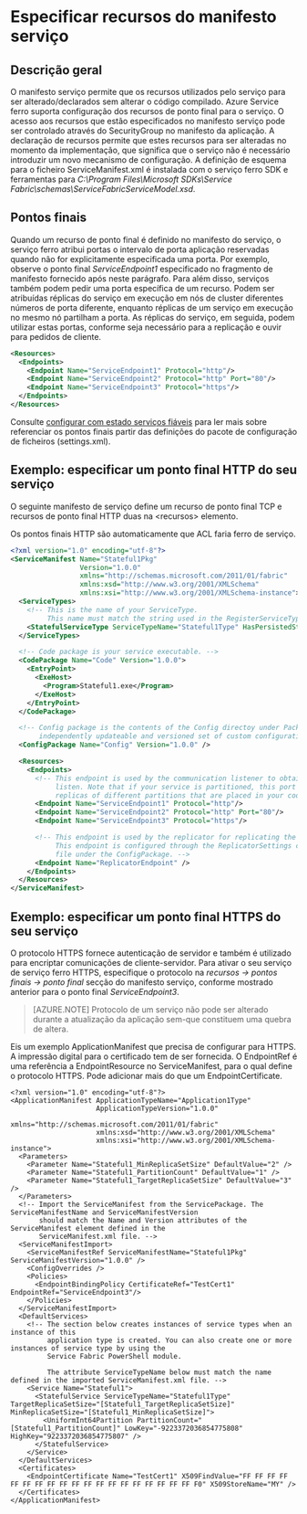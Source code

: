 <properties
   pageTitle="Especificar pontos finais de serviço do serviço ferro | Microsoft Azure"
   description="Como descrever recursos de ponto final do manifesto serviço, incluindo como configurar os pontos finais HTTPS"
   services="service-fabric"
   documentationCenter=".net"
   authors="mani-ramaswamy"
   manager="timlt"
   editor=""/>

<tags
   ms.service="service-fabric"
   ms.devlang="dotnet"
   ms.topic="article"
   ms.tgt_pltfrm="NA"
   ms.workload="NA"
   ms.date="09/14/2016"
   ms.author="subramar"/>

# <a name="specify-resources-in-a-service-manifest"></a>Especificar recursos do manifesto serviço

## <a name="overview"></a>Descrição geral

O manifesto serviço permite que os recursos utilizados pelo serviço para ser alterado/declarados sem alterar o código compilado. Azure Service ferro suporta configuração dos recursos de ponto final para o serviço. O acesso aos recursos que estão especificados no manifesto serviço pode ser controlado através do SecurityGroup no manifesto da aplicação. A declaração de recursos permite que estes recursos para ser alteradas no momento da implementação, que significa que o serviço não é necessário introduzir um novo mecanismo de configuração. A definição de esquema para o ficheiro ServiceManifest.xml é instalada com o serviço ferro SDK e ferramentas para *C:\Program Files\Microsoft SDKs\Service Fabric\schemas\ServiceFabricServiceModel.xsd*.

## <a name="endpoints"></a>Pontos finais

Quando um recurso de ponto final é definido no manifesto do serviço, o serviço ferro atribui portas o intervalo de porta aplicação reservadas quando não for explicitamente especificada uma porta. Por exemplo, observe o ponto final *ServiceEndpoint1* especificado no fragmento de manifesto fornecido após neste parágrafo. Para além disso, serviços também podem pedir uma porta específica de um recurso. Podem ser atribuídas réplicas do serviço em execução em nós de cluster diferentes números de porta diferente, enquanto réplicas de um serviço em execução no mesmo nó partilham a porta. As réplicas do serviço, em seguida, podem utilizar estas portas, conforme seja necessário para a replicação e ouvir para pedidos de cliente.

```xml
<Resources>
  <Endpoints>
    <Endpoint Name="ServiceEndpoint1" Protocol="http"/>
    <Endpoint Name="ServiceEndpoint2" Protocol="http" Port="80"/>
    <Endpoint Name="ServiceEndpoint3" Protocol="https"/>
  </Endpoints>
</Resources>
```

Consulte [configurar com estado serviços fiáveis](service-fabric-reliable-services-configuration.md) para ler mais sobre referenciar os pontos finais partir das definições do pacote de configuração de ficheiros (settings.xml).

## <a name="example-specifying-an-http-endpoint-for-your-service"></a>Exemplo: especificar um ponto final HTTP do seu serviço

O seguinte manifesto de serviço define um recurso de ponto final TCP e recursos de ponto final HTTP duas na &lt;recursos&gt; elemento.

Os pontos finais HTTP são automaticamente que ACL faria ferro de serviço.

```xml
<?xml version="1.0" encoding="utf-8"?>
<ServiceManifest Name="Stateful1Pkg"
                 Version="1.0.0"
                 xmlns="http://schemas.microsoft.com/2011/01/fabric"
                 xmlns:xsd="http://www.w3.org/2001/XMLSchema"
                 xmlns:xsi="http://www.w3.org/2001/XMLSchema-instance">
  <ServiceTypes>
    <!-- This is the name of your ServiceType.
         This name must match the string used in the RegisterServiceType call in Program.cs. -->
    <StatefulServiceType ServiceTypeName="Stateful1Type" HasPersistedState="true" />
  </ServiceTypes>

  <!-- Code package is your service executable. -->
  <CodePackage Name="Code" Version="1.0.0">
    <EntryPoint>
      <ExeHost>
        <Program>Stateful1.exe</Program>
      </ExeHost>
    </EntryPoint>
  </CodePackage>

  <!-- Config package is the contents of the Config directoy under PackageRoot that contains an
       independently updateable and versioned set of custom configuration settings for your service. -->
  <ConfigPackage Name="Config" Version="1.0.0" />

  <Resources>
    <Endpoints>
      <!-- This endpoint is used by the communication listener to obtain the port number on which to
           listen. Note that if your service is partitioned, this port is shared with
           replicas of different partitions that are placed in your code. -->
      <Endpoint Name="ServiceEndpoint1" Protocol="http"/>
      <Endpoint Name="ServiceEndpoint2" Protocol="http" Port="80"/>
      <Endpoint Name="ServiceEndpoint3" Protocol="https"/>

      <!-- This endpoint is used by the replicator for replicating the state of your service.
           This endpoint is configured through the ReplicatorSettings config section in the Settings.xml
           file under the ConfigPackage. -->
      <Endpoint Name="ReplicatorEndpoint" />
    </Endpoints>
  </Resources>
</ServiceManifest>
```

## <a name="example-specifying-an-https-endpoint-for-your-service"></a>Exemplo: especificar um ponto final HTTPS do seu serviço

O protocolo HTTPS fornece autenticação de servidor e também é utilizado para encriptar comunicações de cliente-servidor. Para ativar o seu serviço de serviço ferro HTTPS, especifique o protocolo na *recursos -> pontos finais -> ponto final* secção do manifesto serviço, conforme mostrado anterior para o ponto final *ServiceEndpoint3*.

>[AZURE.NOTE] Protocolo de um serviço não pode ser alterado durante a atualização da aplicação sem-que constituem uma quebra de altera.


Eis um exemplo ApplicationManifest que precisa de configurar para HTTPS. A impressão digital para o certificado tem de ser fornecida. O EndpointRef é uma referência a EndpointResource no ServiceManifest, para o qual define o protocolo HTTPS. Pode adicionar mais do que um EndpointCertificate.  

```
<?xml version="1.0" encoding="utf-8"?>
<ApplicationManifest ApplicationTypeName="Application1Type"
                     ApplicationTypeVersion="1.0.0"
                     xmlns="http://schemas.microsoft.com/2011/01/fabric"
                     xmlns:xsd="http://www.w3.org/2001/XMLSchema"
                     xmlns:xsi="http://www.w3.org/2001/XMLSchema-instance">
  <Parameters>
    <Parameter Name="Stateful1_MinReplicaSetSize" DefaultValue="2" />
    <Parameter Name="Stateful1_PartitionCount" DefaultValue="1" />
    <Parameter Name="Stateful1_TargetReplicaSetSize" DefaultValue="3" />
  </Parameters>
  <!-- Import the ServiceManifest from the ServicePackage. The ServiceManifestName and ServiceManifestVersion
       should match the Name and Version attributes of the ServiceManifest element defined in the
       ServiceManifest.xml file. -->
  <ServiceManifestImport>
    <ServiceManifestRef ServiceManifestName="Stateful1Pkg" ServiceManifestVersion="1.0.0" />
    <ConfigOverrides />
    <Policies>
      <EndpointBindingPolicy CertificateRef="TestCert1" EndpointRef="ServiceEndpoint3"/>
    </Policies>
  </ServiceManifestImport>
  <DefaultServices>
    <!-- The section below creates instances of service types when an instance of this
         application type is created. You can also create one or more instances of service type by using the
         Service Fabric PowerShell module.

         The attribute ServiceTypeName below must match the name defined in the imported ServiceManifest.xml file. -->
    <Service Name="Stateful1">
      <StatefulService ServiceTypeName="Stateful1Type" TargetReplicaSetSize="[Stateful1_TargetReplicaSetSize]" MinReplicaSetSize="[Stateful1_MinReplicaSetSize]">
        <UniformInt64Partition PartitionCount="[Stateful1_PartitionCount]" LowKey="-9223372036854775808" HighKey="9223372036854775807" />
      </StatefulService>
    </Service>
  </DefaultServices>
  <Certificates>
    <EndpointCertificate Name="TestCert1" X509FindValue="FF FF FF FF FF FF FF FF FF FF FF FF FF FF FF FF FF FF FF F0" X509StoreName="MY" />  
  </Certificates>
</ApplicationManifest>
```
